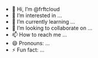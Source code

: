 - 👋 Hi, I’m @frftcloud
- 👀 I’m interested in ...
- 🌱 I’m currently learning ...
- 💞️ I’m looking to collaborate on ...
- 📫 How to reach me ...
- 😄 Pronouns: ...
- ⚡ Fun fact: ...

<!---
frftcloud/frftcloud is a ✨ special ✨ repository because its `README.md` (this file) appears on your GitHub profile.
You can click the Preview link to take a look at your changes.
--->
